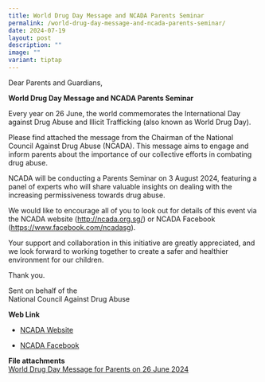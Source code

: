 ```yaml
---
title: World Drug Day Message and NCADA Parents Seminar
permalink: /world-drug-day-message-and-ncada-parents-seminar/
date: 2024-07-19
layout: post
description: ""
image: ""
variant: tiptap
---
```

<p>Dear Parents and Guardians,</p>
<p><strong>World Drug Day Message and NCADA Parents Seminar</strong>
</p>
<p>Every year on 26 June, the world commemorates the International Day against
Drug Abuse and Illicit Trafficking (also known as World Drug Day).</p>
<p>Please find attached the message from the Chairman of the National Council
Against Drug Abuse (NCADA). This message aims to engage and inform parents
about the importance of our collective efforts in combating drug abuse.</p>
<p>NCADA will be conducting a Parents Seminar on 3 August 2024, featuring
a panel of experts who will share valuable insights on dealing with the
increasing permissiveness towards drug abuse.</p>
<p>We would like to encourage all of you to look out for details of this
event via the NCADA website (<a href="http://ncada.org.sg/" rel="noopener noreferrer nofollow" target="_blank">http://ncada.org.sg/</a>) or NCADA Facebook
(<a href="https://www.facebook.com/ncadasg" rel="noopener noreferrer nofollow" target="_blank">https://www.facebook.com/ncadasg</a>).</p>
<p>Your support and collaboration in this initiative are greatly appreciated,
and we look forward to working together to create a safer and healthier
environment for our children.</p>
<p>Thank you.</p>
<p>Sent on behalf of the
<br>National Council Against Drug Abuse</p>
<p><strong>Web Link</strong>
</p>
<ul data-tight="true" class="tight">
<li>
<p><a href="https://www.ncada.org.sg/" rel="noopener noreferrer nofollow" target="_blank">NCADA Website</a>
</p>
</li>
<li>
<p><a href="https://www.facebook.com/ncadasg" rel="noopener noreferrer nofollow" target="_blank">NCADA Facebook</a>
</p>
</li>
</ul>
<p></p>
<p><strong>File attachments</strong>
<br><a href="/files/World_Drug_Day_Message_for_Parents_on_26_June_2024.pdf" rel="noopener noreferrer nofollow" target="_blank">World Drug Day Message for Parents on 26 June 2024</a>
</p>
<p></p>